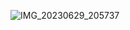 ![IMG_20230629_205737](https://github.com/Ait0184/tomroger000/assets/96910845/014f9806-383c-47e8-aa63-29eb0e613af3)

